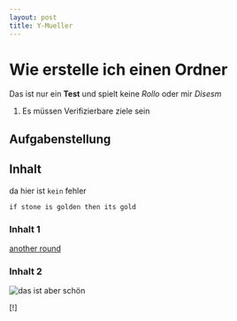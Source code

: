 ```yaml
---
layout: post
title: Y-Mueller
---
```

# Wie erstelle ich einen Ordner

Das ist nur ein **Test** und spielt keine _Rollo_ oder mir *Disesm*
1. Es müssen Verifizierbare ziele sein

## Aufgabenstellung

## Inhalt
da hier ist `kein` fehler

```
if stone is golden then its gold
```
### Inhalt 1
[another round](https://dillinger.io/)
### Inhalt 2
![das ist aber schön](https://encrypted-tbn0.gstatic.com/images?q=tbn:ANd9GcTeQFpW5_PPSiwiblA35Y4KgcVdsnav425MVg&usqp=CAU)

[!]
